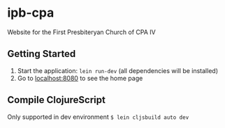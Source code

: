 # ipb-cpa

Website for the First Presbiteryan Church of CPA IV

## Getting Started

1. Start the application: `lein run-dev` (all dependencies will be installed)
1. Go to [localhost:8080](http://localhost:8080/) to see the home page

## Compile ClojureScript

Only supported in dev environment `$ lein cljsbuild auto dev`

